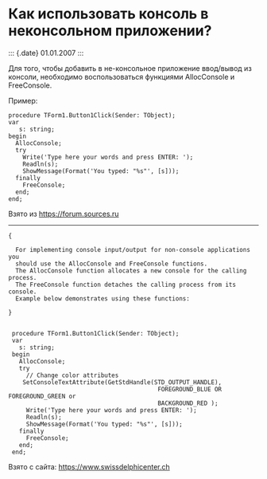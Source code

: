 Как использовать консоль в неконсольном приложении?
===================================================

::: {.date}
01.01.2007
:::

Для того, чтобы добавить в не-консольное приложение ввод/вывод из
консоли, необходимо воспользоваться функциями AllocConsole и
FreeConsole.

Пример:

    procedure TForm1.Button1Click(Sender: TObject); 
    var 
       s: string; 
    begin 
      AllocConsole; 
      try 
        Write('Type here your words and press ENTER: '); 
        Readln(s); 
        ShowMessage(Format('You typed: "%s"', [s])); 
      finally 
        FreeConsole; 
      end; 
    end;

Взято из <https://forum.sources.ru>

------------------------------------------------------------------------

    { 
     
      For implementing console input/output for non-console applications you 
      should use the AllocConsole and FreeConsole functions. 
      The AllocConsole function allocates a new console for the calling process. 
      The FreeConsole function detaches the calling process from its console. 
      Example below demonstrates using these functions: 
     
    }
     
     
     procedure TForm1.Button1Click(Sender: TObject);
     var
       s: string;
     begin
       AllocConsole;
       try
         // Change color attributes 
        SetConsoleTextAttribute(GetStdHandle(STD_OUTPUT_HANDLE),
                                              FOREGROUND_BLUE OR FOREGROUND_GREEN or
                                              BACKGROUND_RED );
         Write('Type here your words and press ENTER: ');
         Readln(s);
         ShowMessage(Format('You typed: "%s"', [s]));
       finally
         FreeConsole;
       end;
     end;

Взято с сайта: <https://www.swissdelphicenter.ch>
